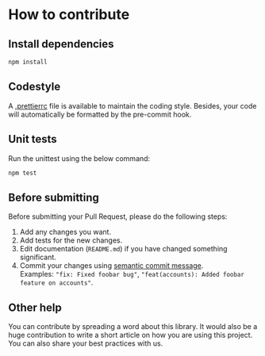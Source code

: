 # How to contribute

## Install dependencies

```bash
npm install
```

## Codestyle

A [.prettierrc](./.prettierrc) file is available to maintain the coding style. Besides, your code will automatically be formatted by the pre-commit hook.

## Unit tests

Run the unittest using the below command:

```bash
npm test
```

## Before submitting

Before submitting your Pull Request, please do the following steps:

1. Add any changes you want.
1. Add tests for the new changes.
1. Edit documentation (`README.md`) if you have changed something significant.
1. Commit your changes using [semantic commit message](https://seesparkbox.com/foundry/semantic_commit_messages).  
   Examples: `"fix: Fixed foobar bug"`, `"feat(accounts): Added foobar feature on accounts"`.

## Other help

You can contribute by spreading a word about this library.
It would also be a huge contribution to write
a short article on how you are using this project.
You can also share your best practices with us.

